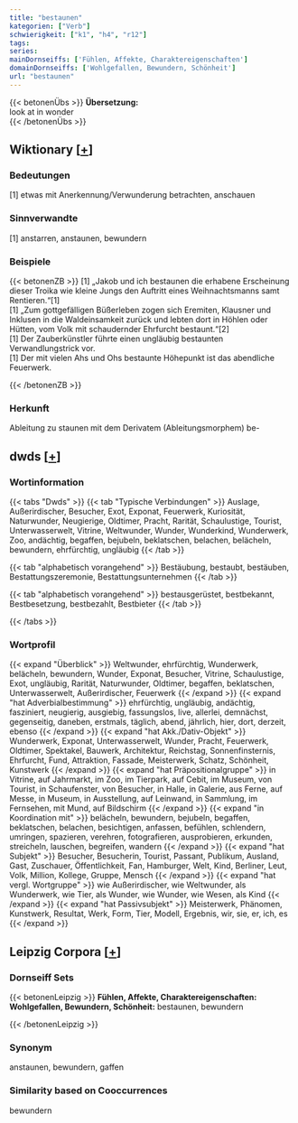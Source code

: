 ```yaml
---
title: "bestaunen"
kategorien: ["Verb"]
schwierigkeit: ["k1", "h4", "r12"]
tags:
series:
mainDornseiffs: ['Fühlen, Affekte, Charaktereigenschaften']
domainDornseiffs: ['Wohlgefallen, Bewundern, Schönheit']
url: "bestaunen"
---
```


{{< betonenÜbs >}}
**Übersetzung:**  
look  at in wonder  
{{< /betonenÜbs >}}

## Wiktionary [[+](https://de.wiktionary.org/wiki/bestaunen)]

### Bedeutungen
[1] etwas mit Anerkennung/Verwunderung betrachten, anschauen  

### Sinnverwandte
[1] anstarren, anstaunen, bewundern  

### Beispiele
{{< betonenZB >}}
[1] „Jakob und ich bestaunen die erhabene Erscheinung dieser Troika wie kleine Jungs den Auftritt eines Weihnachtsmanns samt Rentieren.“[1]  
[1] „Zum gottgefälligen Büßerleben zogen sich Eremiten, Klausner und Inklusen in die Waldeinsamkeit zurück und lebten dort in Höhlen oder Hütten, vom Volk mit schaudernder Ehrfurcht bestaunt.“[2]  
[1] Der Zauberkünstler führte einen ungläubig bestaunten Verwandlungstrick vor.  
[1] Der mit vielen Ahs und Ohs bestaunte Höhepunkt ist das abendliche Feuerwerk.  

{{< /betonenZB >}}
### Herkunft
Ableitung zu staunen mit dem Derivatem (Ableitungsmorphem) be-  



## dwds [[+](https://www.dwds.de/wb/bestaunen)]

### Wortinformation
{{< tabs "Dwds" >}}
{{< tab "Typische Verbindungen" >}}
Auslage, Außerirdischer, Besucher, Exot, Exponat, Feuerwerk, Kuriosität, Naturwunder, Neugierige, Oldtimer, Pracht, Rarität, Schaulustige, Tourist, Unterwasserwelt, Vitrine, Weltwunder, Wunder, Wunderkind, Wunderwerk, Zoo, andächtig, begaffen, bejubeln, beklatschen, belachen, belächeln, bewundern, ehrfürchtig, ungläubig
{{< /tab >}}

{{< tab "alphabetisch vorangehend" >}}
Bestäubung, bestaubt, bestäuben, Bestattungszeremonie, Bestattungsunternehmen
{{< /tab >}}

{{< tab "alphabetisch vorangehend" >}}
bestausgerüstet, bestbekannt, Bestbesetzung, bestbezahlt, Bestbieter
{{< /tab >}}

{{< /tabs >}}

### Wortprofil
{{< expand "Überblick" >}} Weltwunder, ehrfürchtig, Wunderwerk, belächeln, bewundern, Wunder, Exponat, Besucher, Vitrine, Schaulustige, Exot, ungläubig, Rarität, Naturwunder, Oldtimer, begaffen, beklatschen, Unterwasserwelt, Außerirdischer, Feuerwerk {{< /expand >}}
{{< expand "hat Adverbialbestimmung" >}} ehrfürchtig, ungläubig, andächtig, fasziniert, neugierig, ausgiebig, fassungslos, live, allerlei, demnächst, gegenseitig, daneben, erstmals, täglich, abend, jährlich, hier, dort, derzeit, ebenso {{< /expand >}}
{{< expand "hat Akk./Dativ-Objekt" >}} Wunderwerk, Exponat, Unterwasserwelt, Wunder, Pracht, Feuerwerk, Oldtimer, Spektakel, Bauwerk, Architektur, Reichstag, Sonnenfinsternis, Ehrfurcht, Fund, Attraktion, Fassade, Meisterwerk, Schatz, Schönheit, Kunstwerk {{< /expand >}}
{{< expand "hat Präpositionalgruppe" >}} in Vitrine, auf Jahrmarkt, im Zoo, im Tierpark, auf Cebit, im Museum, von Tourist, in Schaufenster, von Besucher, in Halle, in Galerie, aus Ferne, auf Messe, in Museum, in Ausstellung, auf Leinwand, in Sammlung, im Fernsehen, mit Mund, auf Bildschirm {{< /expand >}}
{{< expand "in Koordination mit" >}} belächeln, bewundern, bejubeln, begaffen, beklatschen, belachen, besichtigen, anfassen, befühlen, schlendern, umringen, spazieren, verehren, fotografieren, ausprobieren, erkunden, streicheln, lauschen, begreifen, wandern {{< /expand >}}
{{< expand "hat Subjekt" >}} Besucher, Besucherin, Tourist, Passant, Publikum, Ausland, Gast, Zuschauer, Öffentlichkeit, Fan, Hamburger, Welt, Kind, Berliner, Leut, Volk, Million, Kollege, Gruppe, Mensch {{< /expand >}}
{{< expand "hat vergl. Wortgruppe" >}} wie Außerirdischer, wie Weltwunder, als Wunderwerk, wie Tier, als Wunder, wie Wunder, wie Wesen, als Kind {{< /expand >}}
{{< expand "hat Passivsubjekt" >}} Meisterwerk, Phänomen, Kunstwerk, Resultat, Werk, Form, Tier, Modell, Ergebnis, wir, sie, er, ich, es {{< /expand >}}

## Leipzig Corpora [[+](https://corpora.uni-leipzig.de/en/res?word=bestaunen&corpusId=deu_newscrawl-public_2018)]

### Dornseiff Sets
{{< betonenLeipzig >}}
**Fühlen, Affekte, Charaktereigenschaften:**  
**Wohlgefallen, Bewundern, Schönheit:** bestaunen, bewundern  

{{< /betonenLeipzig >}}

### Synonym
anstaunen, bewundern, gaffen


### Similarity based on Cooccurrences
bewundern

